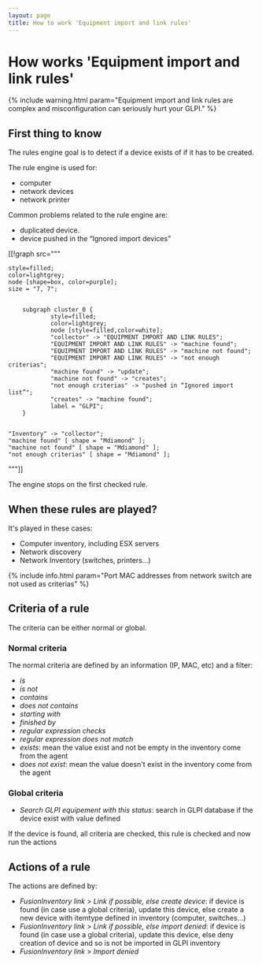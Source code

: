 ```yaml
---
layout: page
title: How to work 'Equipment import and link rules'
---
```


# How works 'Equipment import and link rules'

{% include warning.html param="Equipment import and link rules are complex and misconfiguration can seriously hurt your GLPI." %}

## First thing to know

The rules engine goal is to detect if a device exists
of if it has to be created.

The rule engine is used for:

* computer
* network devices
* network printer

Common problems related to the rule engine are:

* duplicated device.
* device pushed in the “Ignored import devices”


[[!graph  src="""

    style=filled;
    color=lightgrey;
    node [shape=box, color=purple];
    size = "7, 7";


        subgraph cluster_0 {
                style=filled;
                color=lightgrey;
                node [style=filled,color=white];
                "collector" -> "EQUIPMENT IMPORT AND LINK RULES";
                "EQUIPMENT IMPORT AND LINK RULES" -> "machine found";
                "EQUIPMENT IMPORT AND LINK RULES" -> "machine not found";
                "EQUIPMENT IMPORT AND LINK RULES" -> "not enough criterias";
                "machine found" -> "update";
                "machine not found" -> "creates";
                "not enough criterias" -> "pushed in “Ignored import list”";
                "creates" -> "machine found";
                label = "GLPI";
        }


    "Inventory" -> "collector";
    "machine found" [ shape = "Mdiamond" ];
    "machine not found" [ shape = "Mdiamond" ];
    "not enough criterias" [ shape = "Mdiamond" ];

"""]]



The engine stops on the first checked rule.

## When these rules are played?

It's played in these cases:

* Computer inventory, including  ESX servers
* Network discovery 
* Network Inventory (switches, printers...)

{% include info.html param="Port MAC addresses from network switch are not used as criterias" %}

## Criteria of a rule

The criteria can be either normal or global.

### Normal criteria

The normal criteria are defined by an information (IP, MAC, etc) and a filter:

* _is_
* _is not_
* _contains_
* _does not contains_
* _starting with_
* _finished by_
* _regular expression checks_
* _regular expression does not match_
* _exists_: mean the value exist and not be empty in the inventory come from the agent
* _does not exist_: mean the value doesn't exist in the inventory come from the agent

### Global criteria

* _Search GLPI equipement with this status_: search in GLPI database if the device exist with value defined

If the device is found, all criteria are checked, this rule is checked and now run the actions

## Actions of a rule

The actions are defined by:

* _FusionInventory link_ > _Link if possible, else create device_: if device is found (in case use a global criteria), update this device, else create a new device with itemtype defined in inventory (computer, switches...)
* _FusionInventory link_ > _Link if possible, else import denied_: if device is found (in case use a global criteria), update this device, else deny creation of device and so is not be imported in GLPI inventory
* _FusionInventory link_ > _Import denied_

